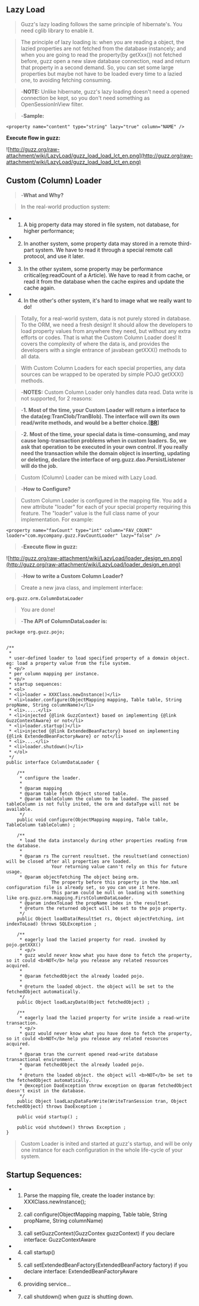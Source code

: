 ## Lazy Load ##

> Guzz's lazy loading follows the same principle of hibernate's. You need cglib library to enable it.

> The principle of lazy loading is: when you are reading a object, the lazied properties are not fetched from the database instancely; and when you are going to read the property(by getXxx()) not fetched before, guzz open a new slave database connection, read and return that property in a second demand. So, you can set some large properties but maybe not have to be loaded every time to a lazied one, to avoiding fetching consuming.

> -**NOTE:** Unlike hibernate, guzz's lazy loading doesn't need a opened connection be kept, so you don't need something as OpenSessionInView filter.

> -**Sample:**

```
<property name="content" type="string" lazy="true" column="NAME" />
```

**Execute flow in guzz:**

![http://guzz.org/raw-attachment/wiki/LazyLoad/guzz_load_load_lct_en.png](http://guzz.org/raw-attachment/wiki/LazyLoad/guzz_load_load_lct_en.png)

## Custom (Column) Loader ##

> -**What and Why?**

> In the real-world production system:

  * 1. A big property data may stored in file system, not database, for higher performance;

  * 2. In another system, some property data may stored in a remote third-part system. We have to read it through a special remote call protocol, and use it later.

  * 3. In the other system, some property may be performance critical(eg:readCount of a Article). We have to read it from cache, or read it from the database when the cache expires and update the cache again.

  * 4. In the other's other system, it's hard to image what we really want to do!

> Totally, for a real-world system, data is not purely stored in database. To the ORM, we need a fresh design! It should allow the developers to load property values from anywhere they need, but without any extra efforts or codes. That is what the Custom Column Loader does! It covers the complexity of where the data is, and provides the developers with a single entrance of javabean getXXX() methods to all data.

> With Custom Column Loaders for each special properties, any data sources can be wrapped to be operated by simple POJO getXXX() methods.

> -**NOTES:** Custom Column Loader only handles data read. Data write is not supported, for 2 reasons:

> -**1. Most of the time, your Custom Loader will return a interface to the data(eg:TranClob/TranBlob). The interface will own its own read/write methods, and would be a better choice.[[BR](BR.md)]**

> -**2. Most of the time, your special data is time-consuming, and may cause long-transaction problems when in custom loaders. So, we ask that operation to be executed in your own control. If you really need the transaction while the domain object is inserting, updating or deleting, declare the interface of org.guzz.dao.PersistListener will do the job.**

> Custom (Column) Loader can be mixed with Lazy Load.

> -**How to Configure?**

> Custom Column Loader is configured in the mapping file. You add a new attribute "loader" for each of your special property requiring this feature. The "loader" value is the full class name of your implementation. For example:

```
<property name="favCount" type="int" column="FAV_COUNT" loader="com.mycompany.guzz.FavCountLoader" lazy="false" />
```

> -**Execute flow in guzz:**

![http://guzz.org/raw-attachment/wiki/LazyLoad/loader_design_en.png](http://guzz.org/raw-attachment/wiki/LazyLoad/loader_design_en.png)

> -**How to write a Custom Column Loader?**

> Create a new java class, and implement interface:

```
org.guzz.orm.ColumnDataLoader
```

> You are done!

> -**The API of ColumnDataLoader is:**

```
package org.guzz.pojo;


/**
 * 
 * user-defined loader to load specified property of a domain object. eg: load a property value from the file system.
 * <p/>
 * per column mapping per instance.
 * <p/>
 * startup sequences:
 * <ol>
 * <li>loader = XXXClass.newInstance()</li>
 * <li>loader.configure(ObjectMapping mapping, Table table, String propName, String columnName)</li>
 * <li>.....</li>
 * <li>injected {@link GuzzContext} based on implementing {@link GuzzContextAware} or not</li>
 * <li>loader.startup()</li> 
 * <li>injected {@link ExtendedBeanFactory} based on implementing {@link ExtendedBeanFactoryAware} or not</li>
 * <li>....</li>
 * <li>loader.shutdown()</li>
 * </ol>
 */
public interface ColumnDataLoader {
	
	/**
	 * configure the loader.
	 * 
	 * @param mapping
	 * @param table fetch Object stored table.
	 * @param tableColumn the column to be loaded. The passed tableColumn is not fully inited, the orm and dataType will not be available.
	 */
	public void configure(ObjectMapping mapping, Table table, TableColumn tableColumn) ;
	
	/**
	 * load the data instancely during other properties reading from the database.
	 * 
	 * @param rs The current resultset. the resultset(and connection) will be closed after all properties are loaded. 
	             Your returning value cann't rely on this for future usage.
	 * @param objectFetching The object being orm. 
	             The property before this property in the hbm.xml configuration file is already set, so you can use it here. 
	             This param could be null on loading with something like org.guzz.orm.mapping.FirstColumnDataLoader.
	 * @param indexToLoad the propName index in the resultset.
	 * @return the returned object will be set to the pojo property.
	 */
	public Object loadData(ResultSet rs, Object objectFetching, int indexToLoad) throws SQLException ;
	
	/**
	 * eagerly load the lazied property for read. invoked by pojo.getXXX()
	 * <p/>
	 * guzz would never know what you have done to fetch the property, so it could <b>NOT</b> help you release any related resources acquired. 
	 * 
	 * @param fetchedObject the already loaded pojo.
	 * 
	 * @return the loaded object. the object will be set to the fetchedObject automatically.
	 */
	public Object loadLazyData(Object fetchedObject) ;

	/**
	 * eagerly load the lazied property for write inside a read-write transaction.
	 * <p/>
	 * guzz would never know what you have done to fetch the property, so it could <b>NOT</b> help you release any related resources acquired. 
	 * 
	 * @param tran the current opened read-write database transactional environment.
	 * @param fetchedObject the already loaded pojo.
	 * 
	 * @return the loaded object. the object will <b>NOT</b> be set to the fetchedObject automatically.
	 * @exception DaoException throw exception on @param fetchedObject doesn't exist in the database.
	 */
	public Object loadLazyDataForWrite(WriteTranSession tran, Object fetchedObject) throws DaoException ;
	
	public void startup() ;
	
	public void shutdown() throws Exception ;		
}
```

> Custom Loader is inited and started at guzz's startup, and will be only one instance for each configuration in the whole life-cycle of your system.

## Startup Sequences: ##

  * 1. Parse the mapping file, create the loader instance by: XXXClass.newInstance();

  * 2. call configure(ObjectMapping mapping, Table table, String propName, String columnName)

  * 3. call setGuzzContext(GuzzContex guzzContext) if you declare interface: GuzzContextAware

  * 4. call startup()

  * 5. call setExtendedBeanFactory(ExtendedBeanFactory factory) if you declare interface: ExtendedBeanFactoryAware

  * 6. providing service...

  * 7. call shutdown() when guzz is shutting down.
